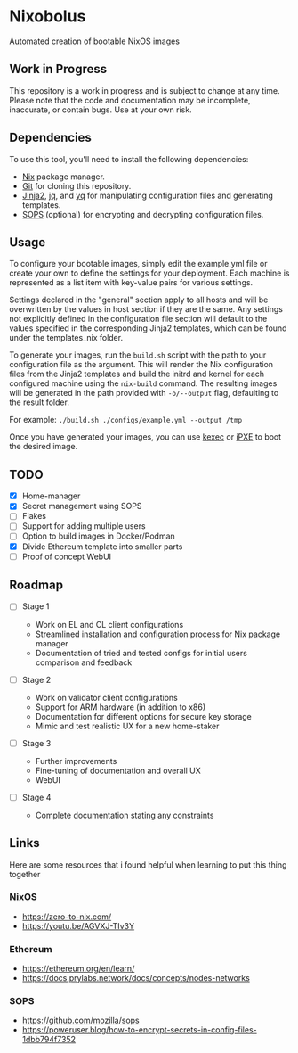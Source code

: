 # Nixobolus
Automated creation of bootable NixOS images

## Work in Progress
This repository is a work in progress and is subject to change at any time. Please note that the code and documentation may be incomplete, inaccurate, or contain bugs. Use at your own risk.

## Dependencies
To use this tool, you'll need to install the following dependencies:

- [Nix](https://nixos.org/download.html) package manager.
- [Git](https://git-scm.com/downloads) for cloning this repository.
- [Jinja2](https://jinja.palletsprojects.com/en/3.0.x/), [jq](https://stedolan.github.io/jq/), and [yq](https://kislyuk.github.io/yq/) for manipulating configuration files and generating templates.
- [SOPS](https://github.com/mozilla/sops) (optional) for encrypting and decrypting configuration files.

## Usage 
To configure your bootable images, simply edit the example.yml file or create your own to define the settings for your deployment. Each machine is represented as a list item with key-value pairs for various settings.

Settings declared in the "general" section apply to all hosts and will be overwritten by the values in host section if they are the same. Any settings not explicitly defined in the configuration file section will default to the values specified in the corresponding Jinja2 templates, which can be found under the templates_nix folder.

To generate your images, run the `build.sh` script with the path to your configuration file as the argument. This will render the Nix configuration files from the Jinja2 templates and build the initrd and kernel for each configured machine using the `nix-build` command. The resulting images will be generated in the path provided with `-o/--output` flag, defaulting to the result folder.

For example: `./build.sh ./configs/example.yml --output /tmp`

Once you have generated your images, you can use [kexec](https://wiki.archlinux.org/title/Kexec) or [iPXE](https://ipxe.org/start) to boot the desired image.

## TODO
- [x] Home-manager
- [x] Secret management using SOPS
- [ ] Flakes
- [ ] Support for adding multiple users
- [ ] Option to build images in Docker/Podman
- [x] Divide Ethereum template into smaller parts
- [ ] Proof of concept WebUI

## Roadmap
- [ ] Stage 1
    - Work on EL and CL client configurations
    - Streamlined installation and configuration process for Nix package manager
    - Documentation of tried and tested configs for initial users comparison and feedback

- [ ] Stage 2
    - Work on validator client configurations
    - Support for ARM hardware (in addition to x86)
    - Documentation for different options for secure key storage
    - Mimic and test realistic UX for a new home-staker

- [ ] Stage 3
    - Further improvements
    - Fine-tuning of documentation and overall UX
    - WebUI

- [ ] Stage 4
    - Complete documentation stating any constraints

## Links
Here are some resources that i found helpful when learning to put this thing together

### NixOS
- https://zero-to-nix.com/
- https://youtu.be/AGVXJ-TIv3Y

### Ethereum
- https://ethereum.org/en/learn/
- https://docs.prylabs.network/docs/concepts/nodes-networks

### SOPS
- https://github.com/mozilla/sops
- https://poweruser.blog/how-to-encrypt-secrets-in-config-files-1dbb794f7352
